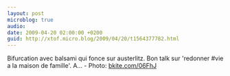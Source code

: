 ```yaml
---
layout: post
microblog: true
audio: 
date: 2009-04-20 02:00:00 +0200
guid: http://xtof.micro.blog/2009/04/20/t1564377782.html
---
```

Bifurcation avec balsami qui fonce sur austerlitz. Bon talk sur 'redonner #vie a la maison de famille'. A... - Photo: [bkite.com/06FhJ](http://bkite.com/06FhJ)
